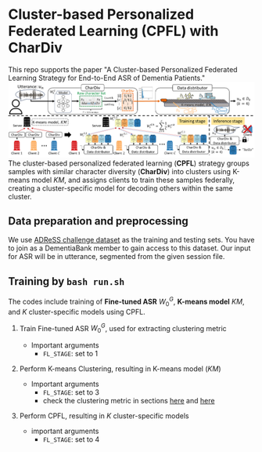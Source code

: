 # Cluster-based Personalized Federated Learning (CPFL) with CharDiv
This repo supports the paper "A Cluster-based Personalized Federated Learning Strategy for End-to-End ASR of Dementia Patients."
![CPFL_with_CharDiv_framework.png](https://github.com/user7569D/CharDiv-clustered-CPFL/blob/main/framework.png)
The cluster-based personalized federated learning (**CPFL**) strategy groups samples with similar character diversity (**CharDiv**) into clusters using K-means model $KM$, and assigns clients to train these samples federally, creating a cluster-specific model for decoding others within the same cluster.

## Data preparation and preprocessing
We use [ADReSS challenge dataset](https://dementia.talkbank.org/ADReSS-2020/) as the training and testing sets. You have to join as a DementiaBank member to gain access to this dataset. Our input for ASR will be in utterance, segmented from the given session file. 

## Training by `bash run.sh`
The codes include training of **Fine-tuned ASR** $W_0^G$, **K-means model** $KM$, and $K$ cluster-specific models using CPFL.
1. Train Fine-tuned ASR $W_0^G$, used for extracting clustering metric
   * Important arguments
      - `FL_STAGE`: set to 1

2. Perform K-means Clustering, resulting in K-means model ($KM$)
   * Important arguments
      - `FL_STAGE`: set to 3
      - check the clustering metric in sections [here](https://github.com/user7569D/CharDiv-clustered-CPFL/blob/main/src/federated_main.py#L149 "link") and [here](https://github.com/user7569D/CharDiv-clustered-CPFL/blob/main/src/federated_main.py#L211 "link")

3. Perform CPFL, resulting in $K$ cluster-specific models
   * important arguments</summary>
      - `FL_STAGE`: set to 4

